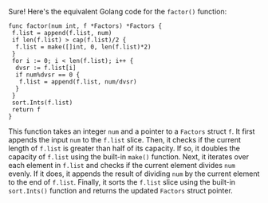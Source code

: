 Sure! Here's the equivalent Golang code for the `factor()` function:
```
func factor(num int, f *Factors) *Factors {
 f.list = append(f.list, num)
 if len(f.list) > cap(f.list)/2 {
  f.list = make([]int, 0, len(f.list)*2)
 }
 for i := 0; i < len(f.list); i++ {
  dvsr := f.list[i]
  if num%dvsr == 0 {
   f.list = append(f.list, num/dvsr)
  }
 }
 sort.Ints(f.list)
 return f
}
```
This function takes an integer `num` and a pointer to a `Factors` struct `f`. It first appends the input `num` to the `f.list` slice. Then, it checks if the current length of `f.list` is greater than half of its capacity. If so, it doubles the capacity of `f.list` using the built-in `make()` function.
Next, it iterates over each element in `f.list` and checks if the current element divides `num` evenly. If it does, it appends the result of dividing `num` by the current element to the end of `f.list`.
Finally, it sorts the `f.list` slice using the built-in `sort.Ints()` function and returns the updated `Factors` struct pointer.

